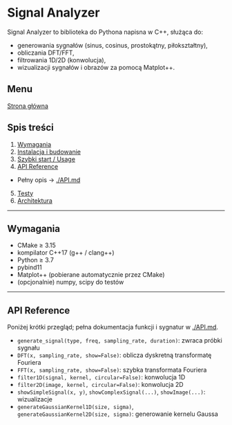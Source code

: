 # Signal Analyzer

Signal Analyzer to biblioteka do Pythona napisna w C++, służąca do:
- generowania sygnałów (sinus, cosinus, prostokątny, piłokształtny),
- obliczania DFT/FFT,
- filtrowania 1D/2D (konwolucja),
- wizualizacji sygnałów i obrazów za pomocą Matplot++.



## Menu
[Strona główna](../README.md)



## Spis treści

1. [Wymagania](#wymagania)
2. [Instalacja i budowanie](./BUILD.md)
3. [Szybki start / Usage](./USAGE.md)
4. [API Reference](#api-reference)
- Pełny opis → [./API.md](./API.md)
5. [Testy](./TESTS.md)
6. [Architektura](./ARCHITECTURE.md)



---

## Wymagania

- CMake ≥ 3.15
- kompilator C++17 (g++ / clang++)
- Python ≥ 3.7
- pybind11
- Matplot++ (pobierane automatycznie przez CMake)
- (opcjonalnie) numpy, scipy do testów

---


## API Reference

Poniżej krótki przegląd; pełna dokumentacja funkcji i sygnatur w [./API.md](./API.md).

- `generate_signal(type, freq, sampling_rate, duration)`: zwraca próbki sygnału
- `DFT(x, sampling_rate, show=False)`: oblicza dyskretną transformatę Fouriera
- `FFT(x, sampling_rate, show=False)`: szybka transformata Fouriera
- `filter1D(signal, kernel, circular=False)`: konwolucja 1D
- `filter2D(image, kernel, circular=False)`: konwolucja 2D
- `showSimpleSignal(x, y)`, `showComplexSignal(...)`, `showImage(...)`: wizualizacje
- `generateGaussianKernel1D(size, sigma)`, `generateGaussianKernel2D(size, sigma)`: generowanie kernelu Gaussa
